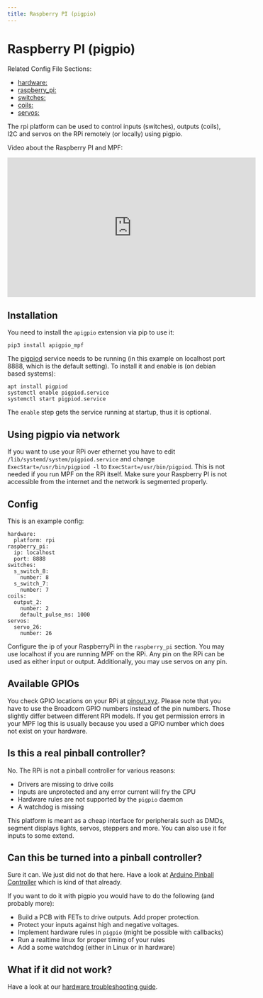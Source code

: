 ```yaml
---
title: Raspberry PI (pigpio)
---
```


# Raspberry PI (pigpio)


Related Config File Sections:

* [hardware:](../config/hardware.md)
* [raspberry_pi:](../config/raspberry_pi.md)
* [switches:](../config/switches.md)
* [coils:](../config/coils.md)
* [servos:](../config/servos.md)

The rpi platform can be used to control inputs (switches), outputs
(coils), I2C and servos on the RPi remotely (or locally) using pigpio.

Video about the Raspberry PI and MPF:

<div class="video-wrapper">
<iframe width="560" height="315" src="https://www.youtube.com/embed/ihj5O0J-mD0" title="YouTube video player" frameborder="0" allow="accelerometer; autoplay; clipboard-write; encrypted-media; gyroscope; picture-in-picture" allowfullscreen></iframe>
</div>

## Installation

You need to install the `apigpio` extension via pip to use it:

``` console
pip3 install apigpio_mpf
```

The [pigpiod](http://abyz.me.uk/rpi/pigpio/pigpiod.html) service needs
to be running (in this example on localhost port 8888, which is the
default setting). To install it and enable is (on debian based systems):

``` console
apt install pigpiod
systemctl enable pigpiod.service
systemctl start pigpiod.service
```

The `enable` step gets the service running at startup, thus
it is optional.

## Using pigpio via network

If you want to use your RPi over ethernet you have to edit
`/lib/systemd/system/pigpiod.service` and change
`ExecStart=/usr/bin/pigpiod -l` to `ExecStart=/usr/bin/pigpiod`. This is
not needed if you run MPF on the RPi itself. Make sure your Raspberry PI
is not accessible from the internet and the network is segmented
properly.

## Config

This is an example config:

``` mpf-config
hardware:
  platform: rpi
raspberry_pi:
  ip: localhost
  port: 8888
switches:
  s_switch_8:
    number: 8
  s_switch_7:
    number: 7
coils:
  output_2:
    number: 2
    default_pulse_ms: 1000
servos:
  servo_26:
    number: 26
```

Configure the ip of your RaspberryPi in the `raspberry_pi` section. You
may use localhost if you are running MPF on the RPi. Any pin on the RPi
can be used as either input or output. Additionally, you may use servos
on any pin.

## Available GPIOs

You check GPIO locations on your RPi at
[pinout.xyz](https://pinout.xyz/). Please note that you have to use the
Broadcom GPIO numbers instead of the pin numbers. Those slightly differ
between different RPi models. If you get permission errors in your MPF
log this is usually because you used a GPIO number which does not exist
on your hardware.

## Is this a real pinball controller?

No. The RPi is not a pinball controller for various reasons:

* Drivers are missing to drive coils
* Inputs are unprotected and any error current will fry the CPU
* Hardware rules are not supported by the `pigpio` daemon
* A watchdog is missing

This platform is meant as a cheap interface for peripherals such as
DMDs, segment displays lights, servos, steppers and more. You can also
use it for inputs to some extend.

## Can this be turned into a pinball controller?

Sure it can. We just did not do that here. Have a look at
[Arduino Pinball Controller](apc/index.md) which is kind of
that already.

If you want to do it with pigpio you would have to do the following (and
probably more):

* Build a PCB with FETs to drive outputs. Add proper protection.
* Protect your inputs against high and negative voltages.
* Implement hardware rules in `pigpio` (might be possible with
    callbacks)
* Run a realtime linux for proper timing of your rules
* Add a some watchdog (either in Linux or in hardware)

## What if it did not work?

Have a look at our [hardware troubleshooting guide](troubleshooting_hardware/index.md).
